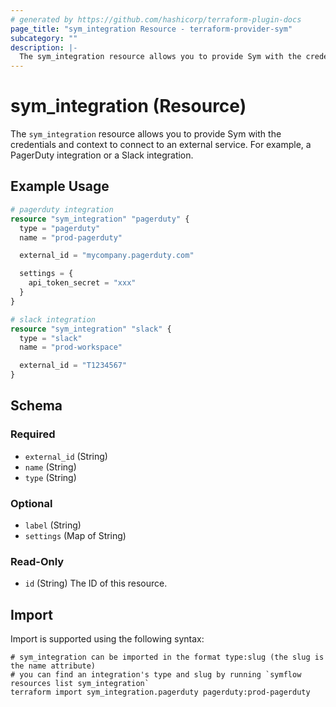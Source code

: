 ```yaml
---
# generated by https://github.com/hashicorp/terraform-plugin-docs
page_title: "sym_integration Resource - terraform-provider-sym"
subcategory: ""
description: |-
  The sym_integration resource allows you to provide Sym with the credentials and context to connect to an external service. For example, a PagerDuty integration or a Slack integration.
---
```


# sym_integration (Resource)

The `sym_integration` resource allows you to provide Sym with the credentials and context to connect to an external service. For example, a PagerDuty integration or a Slack integration.

## Example Usage

```terraform
# pagerduty integration
resource "sym_integration" "pagerduty" {
  type = "pagerduty"
  name = "prod-pagerduty"

  external_id = "mycompany.pagerduty.com"

  settings = {
    api_token_secret = "xxx"
  }
}

# slack integration
resource "sym_integration" "slack" {
  type = "slack"
  name = "prod-workspace"

  external_id = "T1234567"
}
```

<!-- schema generated by tfplugindocs -->
## Schema

### Required

- `external_id` (String)
- `name` (String)
- `type` (String)

### Optional

- `label` (String)
- `settings` (Map of String)

### Read-Only

- `id` (String) The ID of this resource.

## Import

Import is supported using the following syntax:

```shell
# sym_integration can be imported in the format type:slug (the slug is the name attribute)
# you can find an integration's type and slug by running `symflow resources list sym_integration`
terraform import sym_integration.pagerduty pagerduty:prod-pagerduty
```

